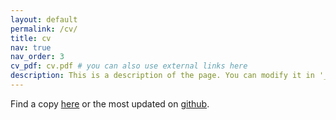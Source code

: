 ```yaml
---
layout: default
permalink: /cv/
title: cv
nav: true
nav_order: 3
cv_pdf: cv.pdf # you can also use external links here
description: This is a description of the page. You can modify it in '_pages/cv.md'. You can also change or remove the top pdf download button.
---
```


Find a copy [here](/assets/pdf/cv.pdf/) or the most updated on [github](https://github.com/pecom/cv/blob/main/cv.pdf).


<object data="/assets/pdf/cv.pdf#toolbar=0" width="1000" height="1000" type="application/pdf"></object>
<!-- <embed data="/assets/pdf/cv.pdf" width="1000" height="1000"> --> 
